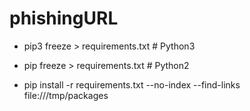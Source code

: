 # phishingURL

- pip3 freeze > requirements.txt  # Python3
- pip freeze > requirements.txt  # Python2

- pip install -r requirements.txt --no-index --find-links file:///tmp/packages
